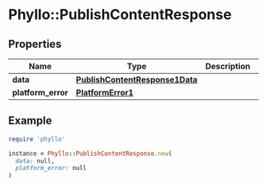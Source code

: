 # Phyllo::PublishContentResponse

## Properties

| Name | Type | Description | Notes |
| ---- | ---- | ----------- | ----- |
| **data** | [**PublishContentResponse1Data**](PublishContentResponse1Data.md) |  | [optional] |
| **platform_error** | [**PlatformError1**](PlatformError1.md) |  | [optional] |

## Example

```ruby
require 'phyllo'

instance = Phyllo::PublishContentResponse.new(
  data: null,
  platform_error: null
)
```

